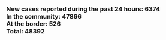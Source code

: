 ### New cases reported during the past 24 hours: 6374<br/>In the community: 47866<br/>At the border: 526<br/>Total: 48392